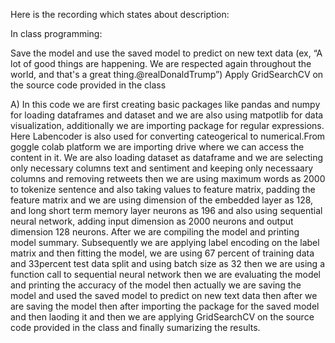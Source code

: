 Here is the recording which states about description: 

In class programming:

Save the model and use the saved model to predict on new text data (ex, “A lot of good things are happening. We are respected again throughout the world, and that's a great thing.@realDonaldTrump”)
Apply GridSearchCV on the source code provided in the class

A) In this code we are first creating basic packages like pandas and numpy for loading dataframes and dataset and we are also using matpotlib for data visualization, additionally we are importing package for regular expressions. Here Labencoder is also used for converting cateogerical to numerical.From goggle colab platform we are importing drive where we can access the content in it. We are also loading dataset as dataframe and we are selecting only necessary columns text and sentiment and keeping only necessaary columns and removing retweets then we are using maximum words as 2000 to tokenize sentence and also taking values to feature matrix, padding the feature matrix and we are using dimension of the embedded layer as 128, and long short term memory layer neurons as 196 and also using sequential neural network, adding input dimension as 2000 neurons and output dimension 128 neurons. After we are compiling the model and printing model summary. Subsequently we are applying label encoding on the label matrix and then fitting the model, we are using 67 percent of training data and 33percent test data split and using batch size as 32 then we are using a function call to sequential neural network then we are evaluating the model and printing the accuracy of the model then actually we are saving the model and used the saved model to predict on new text data then after we are saving the model then after importing the package for the saved model and then laoding it and then we are applying GridSearchCV on the source code provided in the class and finally sumarizing the results.
